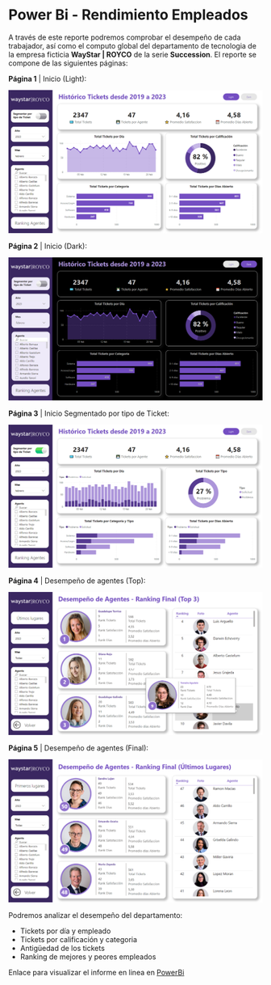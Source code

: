 # Power Bi - Rendimiento Empleados

A través de este reporte podremos comprobar el desempeño de cada trabajador, así como el computo global del departamento de tecnologia de la empresa ficticia **WayStar | ROYCO** de la serie **Succession**. El reporte se compone de las siguientes páginas:

  **Página 1** | Inicio (Light):

  ![pagina_1.png](https://github.com/guadano/Power_Bi_Rendimiento_Empleados/blob/main/Imagenes/pagina_1.png)

  **Página 2** | Inicio (Dark):

  ![pagina_2.png](https://github.com/guadano/Power_Bi_Rendimiento_Empleados/blob/main/Imagenes/pagina_2.png)

  **Página 3** | Inicio Segmentado por tipo de Ticket:

  ![pagina_3.png](https://github.com/guadano/Power_Bi_Rendimiento_Empleados/blob/main/Imagenes/pagina_3.png)

  **Página 4** | Desempeño de agentes (Top):

  ![pagina_4.png](https://github.com/guadano/Power_Bi_Rendimiento_Empleados/blob/main/Imagenes/pagina_4.png)

  **Página 5** | Desempeño de agentes (Final):

  ![pagina_5.png](https://github.com/guadano/Power_Bi_Rendimiento_Empleados/blob/main/Imagenes/pagina_5.png)

Podremos analizar el desempeño del departamento:

  - Tickets por día y empleado
  - Tickets por calificación y categoria
  - Antigüedad de los tickets
  - Ranking de mejores y peores empleados
  
Enlace para visualizar el informe en linea en [PowerBi](https://app.powerbi.com/view?r=eyJrIjoiOGVkMjFiNDMtMWNmYi00NzdkLWJlYmItMzgwYWQ0NDNkNmNmIiwidCI6ImJlYTQyMGRlLTJkNjYtNDZmYy05OTVkLTUxYzYwN2MwOGQxZSIsImMiOjl9)
